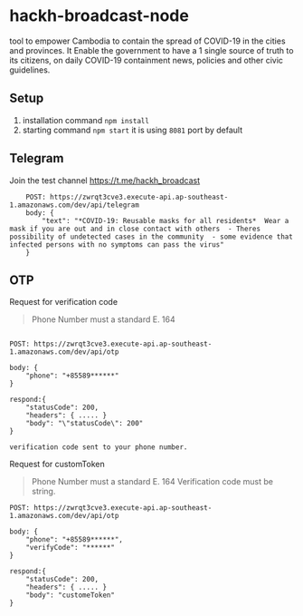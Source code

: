 # hackh-broadcast-node

tool to empower Cambodia to contain the spread of COVID-19 in the cities and provinces. It Enable the government to have a 1 single source of truth to its citizens, on daily COVID-19 containment news, policies and other civic guidelines. 


## Setup

1. installation command `npm install`
2. starting command `npm start` it is using `8081` port by default

## Telegram 

Join the test channel https://t.me/hackh_broadcast

```
	POST: https://zwrqt3cve3.execute-api.ap-southeast-1.amazonaws.com/dev/api/telegram
	body: {
		"text": "*COVID-19: Reusable masks for all residents*  Wear a mask if you are out and in close contact with others  - Theres possibility of undetected cases in the community  - some evidence that infected persons with no symptoms can pass the virus"
	}
````

## OTP

Request for verification code
>Phone Number must a standard E. 164
```

POST: https://zwrqt3cve3.execute-api.ap-southeast-1.amazonaws.com/dev/api/otp

body: {
	"phone": "+85589******"
}

respond:{
	"statusCode": 200,
	"headers": { ..... }
	"body": "\"statusCode\": 200"
}

verification code sent to your phone number.
```
Request for customToken
>Phone Number must a standard E. 164
>Verification  code must be string.
```
POST: https://zwrqt3cve3.execute-api.ap-southeast-1.amazonaws.com/dev/api/otp

body: {
	"phone": "+85589******",
	"verifyCode": "******"
}

respond:{
	"statusCode": 200,
	"headers": { ..... }
	"body": "customeToken"
}
``` 
